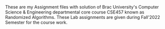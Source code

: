 These are my Assignment files with solution of Brac University's Computer Science & Engineering departmental core course CSE457 known as Randomized Algorithms. These Lab assignments are given during Fall'2022 Semester for the course work.
